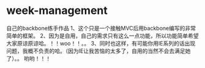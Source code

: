 week-management
===============

自己的backbone练手作品
1、这个只是一个接触MVC后用backbone编写的非常简单的框架。
2、因为是自用，自己的需求只有这么一点功能，所以功能简单希望大家原谅原谅哈。！！woo！！。。
3、同时也这样，有可能你用IE系列的话出现问题，我概不负责的哈。（因为IE让我苦恼的太多了，自用的当然不会去满足她了）。。
哟哟！！！
